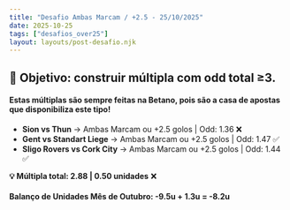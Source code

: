```yaml
---
title: "Desafio Ambas Marcam / +2.5 - 25/10/2025"
date: 2025-10-25
tags: ["desafios_over25"]
layout: layouts/post-desafio.njk
---
```


## 🎯 Objetivo: construir múltipla com odd total ≥3.

#### Estas múltiplas são sempre feitas na Betano, pois são a casa de apostas que disponibiliza este tipo!

- **Sion vs Thun** → Ambas Marcam ou +2.5 golos | Odd: 1.36 ❌
- **Gent vs Standart Liege** → Ambas Marcam ou +2.5 golos | Odd: 1.47 ✅
- **Sligo Rovers vs Cork City** → Ambas Marcam ou +2.5 golos | Odd: 1.44 ✅

**💡 Múltipla total: 2.88 | 0.50 unidades** ❌

#### Balanço de Unidades Mês de Outubro: -9.5u + 1.3u = -8.2u